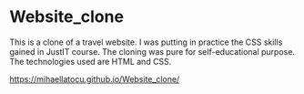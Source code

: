 # Website_clone
This is a clone of a travel website. I was putting in practice the CSS skills gained in JustIT course. The cloning was pure for self-educational purpose.
The technologies used are HTML and CSS.

https://mihaellatocu.github.io/Website_clone/
